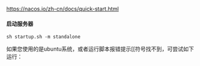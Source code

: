 

https://nacos.io/zh-cn/docs/quick-start.html

#### 启动服务器

```
sh startup.sh -m standalone
```

如果您使用的是ubuntu系统，或者运行脚本报错提示[[符号找不到，可尝试如下运行：